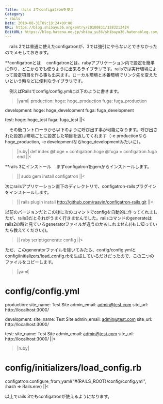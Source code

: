 ```yaml
---
Title: rails 3でconfigatronを使う
Category:
- rails
Date: 2010-08-31T09:10:24+09:00
URL: https://blog.shibayu36.org/entry/20100831/1283213424
EditURL: https://blog.hatena.ne.jp/shiba_yu36/shibayu36.hatenablog.com/atom/entry/12704591929888039128
---
```


　rails 2では普通に使えたconfigatronが、3では強引にやらないとできなかったのでメモしておきます。

**configatronとは
　configatronとは、rubyアプリケーション内で設定を簡単に作り、どこからでも使うように出来るライブラリです。railsでは実行環境によって設定項目を作る事も出来ます。ローカル環境と本番環境でリンク先を変えたいという時などに便利なライブラリです。

　例えばRailsでconfig/config.ymlに以下のように書きます。
>|yaml|
production:
    hoge: hoge_production
    fuga: fuga_production

development:
    hoge: hoge_development
    fuga: fuga_development

test:
    hoge: hoge_test
    fuga: fuga_test
||<

　その後コントローラから以下のように呼び出す事が可能になります。呼び出された設定は環境ごとに設定した項目を返してくれます（-e productionならhoge_production, -e developmentならhoge_developmentみたいに）。
>|ruby|
def index
  @hoge = configatron.hoge
  @fuga = configatron.fuga
end
||<

**rails 3にインストール
　まずconfigatronをgemからインストールします。
>||
sudo gem install configatron
||<

次にrailsアプリケーション直下のディレクトリで、configatron-railsプラグインをインストールします。
>||
rails plugin install http://github.com/raavin/configatron-rails.git
||<

以前のバージョンだとこの後に次のコマンドでconfigを自動的に作ってくれましたが、rails3だとそれがうまく行きませんでした。railsコマンドのgenerateはrails2の時と見ているgeneratorファイルが違うのかもしれません((もし知っていたら教えてください))。
>||
ruby script/generate config
||<

ただ、このgeneratorファイルを除いてみたら、config/config.ymlとconfig/initializers/load_config.rbを生成しているだけだったので、この二つのファイルをコピーします。
>|yaml|
# config/config.yml
production:
    site_name: Test Site
    admin_email: admin@test.com
    site_url: http://localhost:3000/

development:
    site_name: Test Site
    admin_email: admin@test.com
    site_url: http://localhost:3000/

test:
    site_name: Test Site
    admin_email: admin@test.com
    site_url: http://localhost:3000/
||<
>|ruby|
# config/initializers/load_config.rb
configatron.configure_from_yaml("#{RAILS_ROOT}/config/config.yml", :hash => Rails.env)
||<

以上でrails 3でもconfigatronが使えるようになります。
